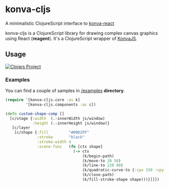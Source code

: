 # konva-cljs

A minimalistic ClojureScript interface to [konva-react](https://github.com/konvajs/react-konva)


konva-cljs is a ClojureScript library for drawing complex canvas graphics using React (**reagent**). It's a ClojureScript wrapper of [KonvaJS](https://konvajs.org/).


## Usage

[![Clojars Project](https://clojars.org/konva-cljs/latest-version.svg)](https://clojars.org/konva-cljs)


### Examples

You can find a couple of samples in [/examples](/examples) **directory**.


```clojure
(require '[konva-cljs.core :as k]
         '[konva-cljs.components :as c])

(defn custom-shape-comp []
  [c/stage {:width  (.-innerWidth js/window)
            :height (.-innerHeight js/window)}
   [c/layer
    [c/shape {:fill         "#00D2FF"
              :stroke       "black"
              :stroke-width 4
              :scene-func   (fn [ctx shape]
                              (-> ctx
                                  (k/begin-path)
                                  (k/move-to 20 50)
                                  (k/line-to 220 80)
                                  (k/quadratic-curve-to {:cpx 150 :cpy 100 :x 260 :y 170})
                                  (k/close-path)
                                  (k/fill-stroke-shape shape)))}]]])
```
